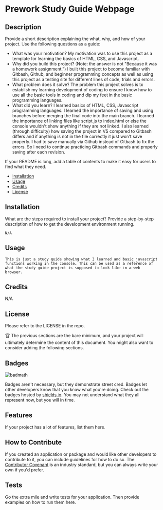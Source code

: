   # Prework Study Guide Webpage

## Description

Provide a short description explaining the what, why, and how of your project. Use the following questions as a guide:

- What was your motivation?
    My motivation was to use this project as a template for learning the basics of HTML, CSS, and Javascript.
- Why did you build this project? (Note: the answer is not "Because it was a homework assignment.")
    I built this project to become familiar with Gitbash, Github, and beginner programming concepts as well as using this project as a testing site for different lines of code, trials and errors.
- What problem does it solve?
    The problem this project solves is to establish my learning development of coding to ensure I know how to use all the basic tools in coding and dip my feet in the basic programming languages.
- What did you learn?
    I learned basics of HTML, CSS, Javascript programming languages. I learned the importance of saving and using branches before merging the final code into the main branch. I learned the importance of linking files like script.js to index.html or else the console wouldn't show anything if they are not linked. I also learned (through difficulty) how saving the project in VS compared to Gitbash differs and if anything is not in the file correctly it just won't save properly. I had to save manually via Github instead of Gitbash to fix the errors. So I need to continue practicing Gitbash commands and properly saving after each revision.



If your README is long, add a table of contents to make it easy for users to find what they need.

- [Installation](#installation)
- [Usage](#usage)
- [Credits](#credits)
- [License](#license)

## Installation

What are the steps required to install your project? Provide a step-by-step description of how to get the development environment running.

    N/A

## Usage

    This is just a study guide showing what I learned and basic javascript functions working in the console. This can be used as a reference of what the study guide project is supposed to look like in a web browser.

## Credits

N/A

## License

Please refer to the LICENSE in the repo.

🏆 The previous sections are the bare minimum, and your project will ultimately determine the content of this document. You might also want to consider adding the following sections.

## Badges

![badmath](https://img.shields.io/github/languages/top/nielsenjared/badmath)

Badges aren't necessary, but they demonstrate street cred. Badges let other developers know that you know what you're doing. Check out the badges hosted by [shields.io](https://shields.io/). You may not understand what they all represent now, but you will in time.

## Features

If your project has a lot of features, list them here.

## How to Contribute

If you created an application or package and would like other developers to contribute to it, you can include guidelines for how to do so. The [Contributor Covenant](https://www.contributor-covenant.org/) is an industry standard, but you can always write your own if you'd prefer.

## Tests

Go the extra mile and write tests for your application. Then provide examples on how to run them here.